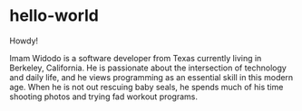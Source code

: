 # hello-world

Howdy!

Imam Widodo is a software developer from Texas currently living in Berkeley, California. He is passionate about the intersection of technology and daily life, and he views programming as an essential skill in this modern age. When he is not out rescuing baby seals, he spends much of his time shooting photos and trying fad workout programs.
